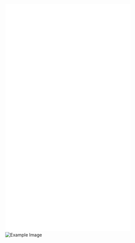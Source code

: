 <p align="left">
  <img src="/github-metrics.svg" alt="Metrics" width="400"> 
  <!-- ![Horan Mustaplot's GitHub stats](https://github-readme-stats.vercel.app/api?username=horanmustaplot&show_icons=true&theme=transparent) -->
  <img src="https://github-readme-stats.vercel.app/api?username=horanmustaplot&show_icons=true&theme=transparent" alt="Example Image" style="vertical-align:right">
  <!-- <img src="https://github-readme-stats.vercel.app/api?username=horanmustaplot&show_icons=true&theme=transparent" alt="Metrics" width="400"> -->
</p>
